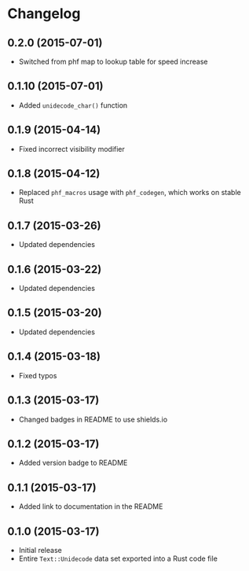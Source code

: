 # Changelog

## 0.2.0 (2015-07-01)

- Switched from phf map to lookup table for speed increase

## 0.1.10 (2015-07-01)

- Added `unidecode_char()` function

## 0.1.9 (2015-04-14)

- Fixed incorrect visibility modifier

## 0.1.8 (2015-04-12)

- Replaced `phf_macros` usage with `phf_codegen`, which works on stable Rust

## 0.1.7 (2015-03-26)

- Updated dependencies

## 0.1.6 (2015-03-22)

- Updated dependencies

## 0.1.5 (2015-03-20)

- Updated dependencies

## 0.1.4 (2015-03-18)

- Fixed typos

## 0.1.3 (2015-03-17)

- Changed badges in README to use shields.io

## 0.1.2 (2015-03-17)

- Added version badge to README

## 0.1.1 (2015-03-17)

- Added link to documentation in the README

## 0.1.0 (2015-03-17)

- Initial release
- Entire `Text::Unidecode` data set exported into a Rust code file
